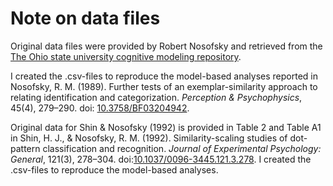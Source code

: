 # Note on data files

Original data files were provided by Robert Nosofsky and retrieved from the [The Ohio state university cognitive modeling repository](http://cmr.osu.edu/browse/models?pid=64&sid=80:attention-similarity-and-the-identification-categorization-relationship).

I created the .csv-files to reproduce the model-based analyses reported in Nosofsky, R. M. (1989). Further tests of an exemplar-similarity approach to relating identification and categorization. *Perception & Psychophysics*, 45(4), 279–290. doi: [10.3758/BF03204942](http://dx.doi.org/10.3758/BF03204942).

Original data for Shin & Nosofsky (1992) is provided in Table 2 and Table A1 in Shin, H. J., & Nosofsky, R. M. (1992). Similarity-scaling studies of dot-pattern classification and recognition. *Journal of Experimental Psychology: General*, 121(3), 278–304. doi:[10.1037/0096-3445.121.3.278](http://dx.doi.org/10.1037/0096-3445.121.3.278). I created the .csv-files to reproduce the model-based analyses.
